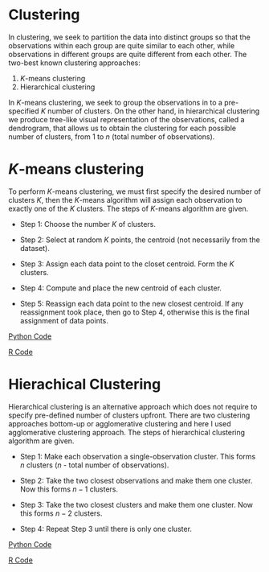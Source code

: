Clustering
================

In clustering, we seek to partition the data into distinct groups so that the observations within each group are quite similar to each other, while observations in different groups are quite different from each other. The two-best known clustering approaches:

1.  *K*-means clustering
2.  Hierarchical clustering

In *K*-means clustering, we seek to group the observations in to a pre-specified *K* number of clusters. On the other hand, in hierarchical clustering we produce tree-like visual representation of the observations, called a dendrogram, that allows us to obtain the clustering for each possible number of clusters, from 1 to *n* (total number of observations).

# *K*-means clustering

To perform *K*-means clustering, we must first specify the desired number of clusters *K*, then the *K*-means algorithm will assign each observation to exactly one of the *K* clusters. The steps of *K*-means algorithm are given.

-   Step 1: Choose the number *K* of clusters.

-   Step 2: Select at random *K* points, the centroid (not necessarily from the dataset).

-   Step 3: Assign each data point to the closet centroid. Form the *K* clusters.

-   Step 4: Compute and place the new centroid of each cluster.

-   Step 5: Reassign each data point to the new closest centroid. If any reassignment took place, then go to Step 4, otherwise this is the final assignment of data points.

[Python Code](k_means_clustering.ipynb)

[R Code](k_means_clustering.R)

# Hierachical Clustering

Hierarchical clustering is an alternative approach which does not require to specify pre-defined number of clusters upfront. There are two clustering approaches bottom-up or agglomerative clustering and here I used agglomerative clustering approach. The steps of hierarchical clustering algorithm are given.

-   Step 1: Make each observation a single-observation cluster. This forms *n* clusters (*n* - total number of observations).

-   Step 2: Take the two closest observations and make them one cluster. Now this forms *n* − 1 clusters.

-   Step 3: Take the two closest clusters and make them one cluster. Now this forms *n* − 2 clusters.

-   Step 4: Repeat Step 3 until there is only one cluster.

[Python Code](hierarchical_clustering.ipynb)

[R Code](hc.R)
